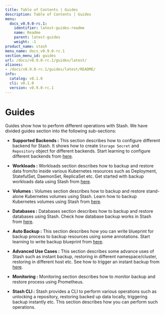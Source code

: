```yaml
---
title: Table of Contents | Guides
description: Table of Contents | Guides
menu:
  docs_v0.9.0-rc.1:
    identifier: latest-guides-readme
    name: Readme
    parent: latest-guides
    weight: -1
product_name: stash
menu_name: docs_v0.9.0-rc.1
section_menu_id: guides
url: /docs/v0.9.0-rc.1/guides/latest/
aliases:
- /docs/v0.9.0-rc.1/guides/latest/README/
info:
  catalog: v0.1.0
  cli: v0.1.0
  version: v0.9.0-rc.1
---
```


# Guides

Guides show how to perform different operations with Stash. We have divided guides section into the following sub-sections:

- **Supported Backends :** This section describes how to configure different backend for Stash. It shows how to create `Storage Secret` and `Repository` object for different backends. Start learning to configure different backends from [here](/docs/v0.9.0-rc.1/guides/latest/backends/overview).

- **Workloads :** Workloads section describes how to backup and restore data from/to inside various Kubernetes resources such as Deployment, StatefulSet, DaemonSet, ReplicaSet etc. Get started with backup workloads data using Stash from [here](/docs/v0.9.0-rc.1/guides/latest/workloads/overview).

- **Volumes :** Volumes section describes how to backup and restore stand-alone Kubernetes volumes using Stash. Learn how to backup Kubernetes volumes using Stash from [here](/docs/v0.9.0-rc.1/guides/latest/volumes/overview).

- **Databases :** Databases section describes how to backup and restore databases using Stash. Check how database backup works in Stash from [here](/docs/v0.9.0-rc.1/guides/latest/databases/overview).

- **Auto Backup :** This section describes how you can write blueprint for backup process to backup resources using some annotations. Start learning to write backup blueprint from [here](/docs/v0.9.0-rc.1/guides/latest/auto-backup/overview).

- **Advanced Use Cases :** This section describes some advance uses of Stash such as instant backup, restoring in different namespace/cluster, restoring in different host etc. See how to trigger an instant backup from [here](/docs/v0.9.0-rc.1/guides/latest/advanced-use-case/instant-backup).

- **Monitoring :** Monitoring section describes how to monitor backup and restore process using Prometheus.

- **Stash CLI :** Stash provides a CLI to perform various operations such as unlocking a repository, restoring backed up data locally, triggering backup instantly etc. This section describes how you can perform such operations.
